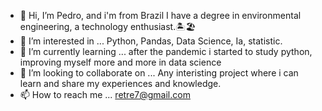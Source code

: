 - 👋 Hi, I’m Pedro, and i'm from Brazil I have a degree in environmental engineering, a technology enthusiast.🏝️🏖️
- 👀 I’m interested in ... Python, Pandas, Data Science, Ia, statistic.
- 🌱 I’m currently learning ... after the pandemic i started to study python, improving myself more and more in data science
- 💞️ I’m looking to collaborate on ... Any interisting project where i can learn and share my experiences and knowledge.
- 📫 How to reach me ... retre7@gmail.com

<!---
PedroMonk/PedroMonk is a ✨ special ✨ repository because its `README.md` (this file) appears on your GitHub profile.
You can click the Preview link to take a look at your changes.
--->
